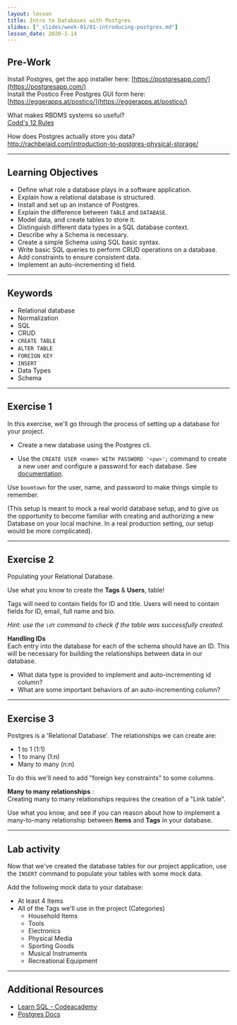 ```yaml
---
layout: lesson
title: Intro to Databases with Postgres
slides: ["_slides/week-01/01-introducing-postgres.md"]
lesson_date: 2020-1-14
---
```


## Pre-Work

Install Postgres, get the app installer here: [https://postgresapp.com/](https://postgresapp.com/) <br/>
Install the Postico Free Postgres GUI form here: [https://eggerapps.at/postico/](https://eggerapps.at/postico/) <br/>

What makes RBDMS systems so useful? <br/>
[Codd's 12 Rules](http://www.idc-online.com/technical_references/pdfs/information_technology/Codd_12_Rules.pdf)

How does Postgres actually store you data? <br/>
http://rachbelaid.com/introduction-to-postgres-physical-storage/

---

## Learning Objectives

- Define what role a database plays in a software application.
- Explain how a relational database is structured.
- Install and set up an instance of Postgres.
- Explain the difference between `TABLE` and `DATABASE`.
- Model data, and create tables to store it.
- Distinguish different data types in a SQL database context.
- Describe why a Schema is necessary.
- Create a simple Schema using SQL basic syntax.
- Write basic SQL queries to perform CRUD operations on a database.
- Add constraints to ensure consistent data.
- Implement an auto-incrementing id field.

---

## Keywords

- Relational database
- Normalization
- SQL
- CRUD
- `CREATE TABLE`
- `ALTER TABLE`
- `FOREIGN KEY`
- `INSERT`
- Data Types
- Schema

---

## Exercise 1

In this exercise, we'll go through the process of setting up a database for your project.

- Create a new database using the Postgres cli.

- Use the `CREATE USER <name> WITH PASSWORD '<pw>';` command to create a new user and configure a password for each database.
  See [documentation](https://www.Postgres.org/docs/9.6/static/sql-createuser.html).

Use `boomtown` for the user, name, and password to make things simple to remember.

(This setup is meant to mock a real world database setup, and to give us the opportunity to become familiar with
creating and authorizing a new Database on your local machine. In a real production setting, our setup would be more complicated).

---

## Exercise 2

Populating your Relational Database.

Use what you know to create the **Tags** & **Users**, table!

Tags will need to contain fields for ID and title. Users will need to contain fields for ID, email, full name and bio.

_Hint: use the `\dt` command to check if the table was successfully created._

**Handling IDs** <br/>
Each entry into the database for each of the schema should have an ID. This will be necessary for building
the relationships between data in our database.

- What data type is provided to implement and auto-incrementing id column?
- What are some important behaviors of an auto-incrementing column?

---

## Exercise 3

Postgres is a 'Relational Database'. The relationships we can create are:

- 1 to 1 (1:1)
- 1 to many (1:n)
- Many to many (n:n)

To do this we'll need to add "foreign key constraints" to some columns.

**Many to many relationships** :<br/>
Creating many to many relationships requires the creation of a "Link table".

Use what you know, and see if you can reason about how to implement a many-to-many relationship between **Items** and **Tags** in your database.

---

## Lab activity

Now that we've created the database tables for our project application, use the `INSERT` command to populate your tables with some mock data.

Add the following mock data to your database:

- At least 4 Items
- All of the Tags we'll use in the project (Categories)
  - Household Items
  - Tools
  - Electronics
  - Physical Media
  - Sporting Goods
  - Musical Instruments
  - Recreational Equipment

---

## Additional Resources

- [Learn SQL - Codeacademy](https://www.codecademy.com/learn/learn-sql)
- [Postgres Docs](http://www.Postgres.org/docs/9.6)
